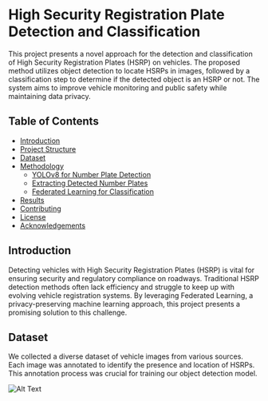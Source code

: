 # High Security Registration Plate Detection and Classification

This project presents a novel approach for the detection and classification of High Security Registration Plates (HSRP) on vehicles. The proposed method utilizes object detection to locate HSRPs in images, followed by a classification step to determine if the detected object is an HSRP or not. The system aims to improve vehicle monitoring and public safety while maintaining data privacy.

## Table of Contents

- [Introduction](#introduction)
- [Project Structure](#project-structure)
- [Dataset](#dataset)
- [Methodology](#methodology)
  - [YOLOv8 for Number Plate Detection](#yolov8-for-number-plate-detection)
  - [Extracting Detected Number Plates](#extracting-detected-number-plates)
  - [Federated Learning for Classification](#federated-learning-for-classification)
- [Results](#results)
- [Contributing](#contributing)
- [License](#license)
- [Acknowledgements](#acknowledgements)


## Introduction

Detecting vehicles with High Security Registration Plates (HSRP) is vital for ensuring security and regulatory compliance on roadways. Traditional HSRP detection methods often lack efficiency and struggle to keep up with evolving vehicle registration systems. By leveraging Federated Learning, a privacy-preserving machine learning approach, this project presents a promising solution to this challenge.

## Dataset
We collected a diverse dataset of vehicle images from various sources. Each image was annotated to identify the presence and location of HSRPs. This annotation process was crucial for training our object detection model.

![Alt Text](path/to/image.png)


